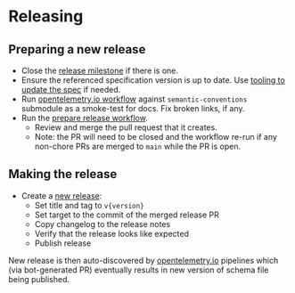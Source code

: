 # Releasing

## Preparing a new release

- Close the [release milestone](https://github.com/open-telemetry/semantic-conventions/milestones)
  if there is one.
- Ensure the referenced specification version is up to date. Use
  [tooling to update the spec](./CONTRIBUTING.md#updating-the-referenced-specification-version)
  if needed.
- Run [opentelemetry.io workflow](https://github.com/open-telemetry/opentelemetry.io/actions/workflows/build-dev.yml)
  against `semantic-conventions` submodule as a smoke-test for docs. Fix broken links, if any.
- Run the [prepare release workflow](https://github.com/open-telemetry/semantic-conventions/actions/workflows/prepare-release.yml).
  - Review and merge the pull request that it creates.
  - Note: the PR will need to be closed and the workflow re-run if any non-chore PRs are merged to `main` while the PR is open.

## Making the release

- Create a [new release](https://github.com/open-telemetry/semantic-conventions/releases/new):
  - Set title and tag to `v{version}`
  - Set target to the commit of the merged release PR
  - Copy changelog to the release notes
  - Verify that the release looks like expected
  - Publish release

New release is then auto-discovered by [opentelemetry.io](https://github.com/open-telemetry/opentelemetry.io) pipelines which (via bot-generated PR)
eventually results in new version of schema file being published.
